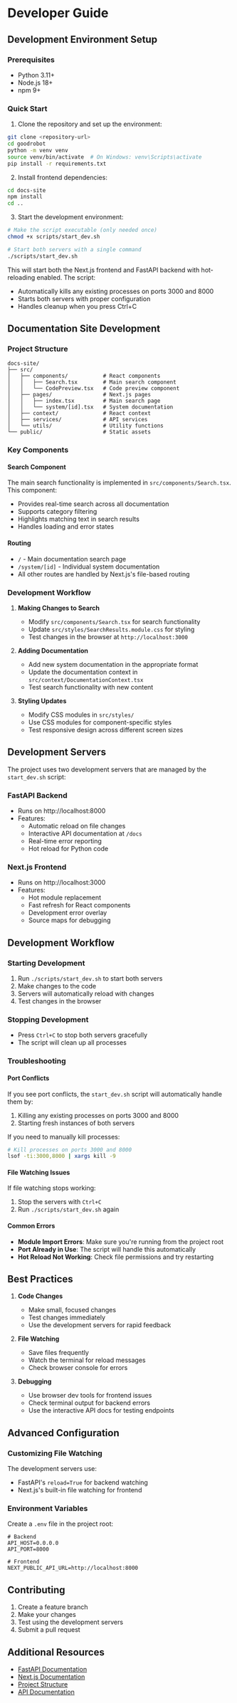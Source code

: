 # Developer Guide

## Development Environment Setup

### Prerequisites
- Python 3.11+
- Node.js 18+
- npm 9+

### Quick Start

1. Clone the repository and set up the environment:
```bash
git clone <repository-url>
cd goodrobot
python -m venv venv
source venv/bin/activate  # On Windows: venv\Scripts\activate
pip install -r requirements.txt
```

2. Install frontend dependencies:
```bash
cd docs-site
npm install
cd ..
```

3. Start the development environment:
```bash
# Make the script executable (only needed once)
chmod +x scripts/start_dev.sh

# Start both servers with a single command
./scripts/start_dev.sh
```

This will start both the Next.js frontend and FastAPI backend with hot-reloading enabled. The script:
- Automatically kills any existing processes on ports 3000 and 8000
- Starts both servers with proper configuration
- Handles cleanup when you press Ctrl+C

## Documentation Site Development

### Project Structure
```
docs-site/
├── src/
│   ├── components/           # React components
│   │   ├── Search.tsx        # Main search component
│   │   └── CodePreview.tsx   # Code preview component
│   ├── pages/                # Next.js pages
│   │   ├── index.tsx         # Main search page
│   │   └── system/[id].tsx   # System documentation
│   ├── context/              # React context
│   ├── services/             # API services
│   └── utils/                # Utility functions
└── public/                   # Static assets
```

### Key Components

#### Search Component
The main search functionality is implemented in `src/components/Search.tsx`. This component:
- Provides real-time search across all documentation
- Supports category filtering
- Highlights matching text in search results
- Handles loading and error states

#### Routing
- `/` - Main documentation search page
- `/system/[id]` - Individual system documentation
- All other routes are handled by Next.js's file-based routing

### Development Workflow

1. **Making Changes to Search**
   - Modify `src/components/Search.tsx` for search functionality
   - Update `src/styles/SearchResults.module.css` for styling
   - Test changes in the browser at `http://localhost:3000`

2. **Adding Documentation**
   - Add new system documentation in the appropriate format
   - Update the documentation context in `src/context/DocumentationContext.tsx`
   - Test search functionality with new content

3. **Styling Updates**
   - Modify CSS modules in `src/styles/`
   - Use CSS modules for component-specific styles
   - Test responsive design across different screen sizes

## Development Servers

The project uses two development servers that are managed by the `start_dev.sh` script:

### FastAPI Backend
- Runs on http://localhost:8000
- Features:
  - Automatic reload on file changes
  - Interactive API documentation at `/docs`
  - Real-time error reporting
  - Hot reload for Python code

### Next.js Frontend
- Runs on http://localhost:3000
- Features:
  - Hot module replacement
  - Fast refresh for React components
  - Development error overlay
  - Source maps for debugging

## Development Workflow

### Starting Development
1. Run `./scripts/start_dev.sh` to start both servers
2. Make changes to the code
3. Servers will automatically reload with changes
4. Test changes in the browser

### Stopping Development
- Press `Ctrl+C` to stop both servers gracefully
- The script will clean up all processes

### Troubleshooting

#### Port Conflicts
If you see port conflicts, the `start_dev.sh` script will automatically handle them by:
1. Killing any existing processes on ports 3000 and 8000
2. Starting fresh instances of both servers

If you need to manually kill processes:
```bash
# Kill processes on ports 3000 and 8000
lsof -ti:3000,8000 | xargs kill -9
```

#### File Watching Issues
If file watching stops working:
1. Stop the servers with `Ctrl+C`
2. Run `./scripts/start_dev.sh` again

#### Common Errors
- **Module Import Errors**: Make sure you're running from the project root
- **Port Already in Use**: The script will handle this automatically
- **Hot Reload Not Working**: Check file permissions and try restarting

## Best Practices

1. **Code Changes**
   - Make small, focused changes
   - Test changes immediately
   - Use the development servers for rapid feedback

2. **File Watching**
   - Save files frequently
   - Watch the terminal for reload messages
   - Check browser console for errors

3. **Debugging**
   - Use browser dev tools for frontend issues
   - Check terminal output for backend errors
   - Use the interactive API docs for testing endpoints

## Advanced Configuration

### Customizing File Watching
The development servers use:
- FastAPI's `reload=True` for backend watching
- Next.js's built-in file watching for frontend

### Environment Variables
Create a `.env` file in the project root:
```env
# Backend
API_HOST=0.0.0.0
API_PORT=8000

# Frontend
NEXT_PUBLIC_API_URL=http://localhost:8000
```

## Contributing

1. Create a feature branch
2. Make your changes
3. Test using the development servers
4. Submit a pull request

## Additional Resources

- [FastAPI Documentation](https://fastapi.tiangolo.com/)
- [Next.js Documentation](https://nextjs.org/docs)
- [Project Structure](#project-structure)
- [API Documentation](API.md) 